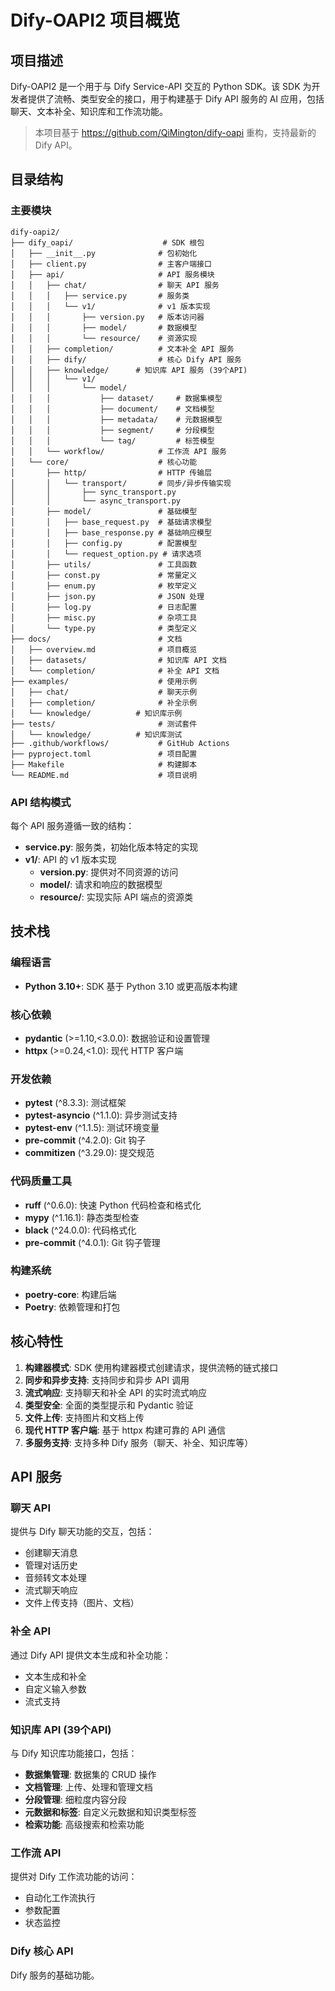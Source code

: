 # Dify-OAPI2 项目概览

## 项目描述
Dify-OAPI2 是一个用于与 Dify Service-API 交互的 Python SDK。该 SDK 为开发者提供了流畅、类型安全的接口，用于构建基于 Dify API 服务的 AI 应用，包括聊天、文本补全、知识库和工作流功能。

> 本项目基于 https://github.com/QiMington/dify-oapi 重构，支持最新的 Dify API。

## 目录结构

### 主要模块

```
dify-oapi2/
├── dify_oapi/                    # SDK 根包
│   ├── __init__.py              # 包初始化
│   ├── client.py                # 主客户端接口
│   ├── api/                     # API 服务模块
│   │   ├── chat/                # 聊天 API 服务
│   │   │   ├── service.py       # 服务类
│   │   │   └── v1/              # v1 版本实现
│   │   │       ├── version.py   # 版本访问器
│   │   │       ├── model/       # 数据模型
│   │   │       └── resource/    # 资源实现
│   │   ├── completion/          # 文本补全 API 服务
│   │   ├── dify/                # 核心 Dify API 服务
│   │   ├── knowledge/      # 知识库 API 服务 (39个API)
│   │   │   └── v1/
│   │   │       └── model/
│   │   │           ├── dataset/     # 数据集模型
│   │   │           ├── document/    # 文档模型
│   │   │           ├── metadata/    # 元数据模型
│   │   │           ├── segment/     # 分段模型
│   │   │           └── tag/         # 标签模型
│   │   └── workflow/            # 工作流 API 服务
│   └── core/                    # 核心功能
│       ├── http/                # HTTP 传输层
│       │   └── transport/       # 同步/异步传输实现
│       │       ├── sync_transport.py
│       │       └── async_transport.py
│       ├── model/               # 基础模型
│       │   ├── base_request.py  # 基础请求模型
│       │   ├── base_response.py # 基础响应模型
│       │   ├── config.py        # 配置模型
│       │   └── request_option.py # 请求选项
│       ├── utils/               # 工具函数
│       ├── const.py             # 常量定义
│       ├── enum.py              # 枚举定义
│       ├── json.py              # JSON 处理
│       ├── log.py               # 日志配置
│       ├── misc.py              # 杂项工具
│       └── type.py              # 类型定义
├── docs/                        # 文档
│   ├── overview.md              # 项目概览
│   ├── datasets/                # 知识库 API 文档
│   └── completion/              # 补全 API 文档
├── examples/                    # 使用示例
│   ├── chat/                    # 聊天示例
│   ├── completion/              # 补全示例
│   └── knowledge/          # 知识库示例
├── tests/                       # 测试套件
│   └── knowledge/          # 知识库测试
├── .github/workflows/           # GitHub Actions
├── pyproject.toml               # 项目配置
├── Makefile                     # 构建脚本
└── README.md                    # 项目说明
```

### API 结构模式
每个 API 服务遵循一致的结构：
- **service.py**: 服务类，初始化版本特定的实现
- **v1/**: API 的 v1 版本实现
  - **version.py**: 提供对不同资源的访问
  - **model/**: 请求和响应的数据模型
  - **resource/**: 实现实际 API 端点的资源类

## 技术栈

### 编程语言
- **Python 3.10+**: SDK 基于 Python 3.10 或更高版本构建

### 核心依赖
- **pydantic** (>=1.10,<3.0.0): 数据验证和设置管理
- **httpx** (>=0.24,<1.0): 现代 HTTP 客户端

### 开发依赖
- **pytest** (^8.3.3): 测试框架
- **pytest-asyncio** (^1.1.0): 异步测试支持
- **pytest-env** (^1.1.5): 测试环境变量
- **pre-commit** (^4.2.0): Git 钩子
- **commitizen** (^3.29.0): 提交规范

### 代码质量工具
- **ruff** (^0.6.0): 快速 Python 代码检查和格式化
- **mypy** (^1.16.1): 静态类型检查
- **black** (^24.0.0): 代码格式化
- **pre-commit** (^4.0.1): Git 钩子管理

### 构建系统
- **poetry-core**: 构建后端
- **Poetry**: 依赖管理和打包

## 核心特性

1. **构建器模式**: SDK 使用构建器模式创建请求，提供流畅的链式接口
2. **同步和异步支持**: 支持同步和异步 API 调用
3. **流式响应**: 支持聊天和补全 API 的实时流式响应
4. **类型安全**: 全面的类型提示和 Pydantic 验证
5. **文件上传**: 支持图片和文档上传
6. **现代 HTTP 客户端**: 基于 httpx 构建可靠的 API 通信
7. **多服务支持**: 支持多种 Dify 服务（聊天、补全、知识库等）

## API 服务

### 聊天 API
提供与 Dify 聊天功能的交互，包括：
- 创建聊天消息
- 管理对话历史
- 音频转文本处理
- 流式聊天响应
- 文件上传支持（图片、文档）

### 补全 API
通过 Dify API 提供文本生成和补全功能：
- 文本生成和补全
- 自定义输入参数
- 流式支持

### 知识库 API (39个API)
与 Dify 知识库功能接口，包括：
- **数据集管理**: 数据集的 CRUD 操作
- **文档管理**: 上传、处理和管理文档
- **分段管理**: 细粒度内容分段
- **元数据和标签**: 自定义元数据和知识类型标签
- **检索功能**: 高级搜索和检索功能

### 工作流 API
提供对 Dify 工作流功能的访问：
- 自动化工作流执行
- 参数配置
- 状态监控

### Dify 核心 API
Dify 服务的基础功能。
